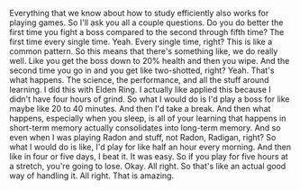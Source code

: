  Everything that we know about how to study efficiently also works for playing games. So I'll ask you all a couple questions. Do you do better the first time you fight a boss compared to the second through fifth time? The first time every single time. Yeah. Every single time, right? This is like a common pattern. So this means that there's something like, we do really well. Like you get the boss down to 20% health and then you wipe. And the second time you go in and you get like two-shotted, right? Yeah. That's what happens. The science, the performance, and all the stuff around learning. I did this with Elden Ring. I actually like applied this because I didn't have four hours of grind. So what I would do is I'd play a boss for like maybe like 20 to 40 minutes. And then I'd take a break. And then what happens, especially when you sleep, is all of your learning that happens in short-term memory actually consolidates into long-term memory. And so even when I was playing Radon and stuff, not Radon, Radigan, right? So what I would do is like, I'd play for like half an hour every morning. And then like in four or five days, I beat it. It was easy. So if you play for five hours at a stretch, you're going to lose. Okay. All right. So that's like an actual good way of handling it. All right. That is amazing.